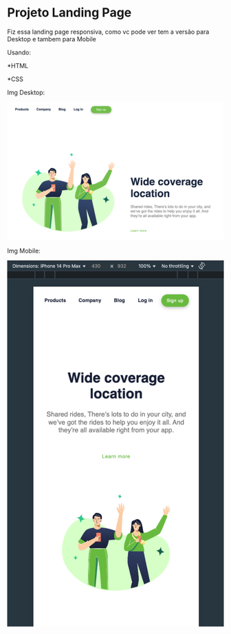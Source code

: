 <h1> Projeto Landing Page</h1>
<p>Fiz essa landing page responsiva, como vc pode ver tem a versão para Desktop e tambem para Mobile</p>
<p>Usando:</p>
<p> *HTML </p>
<p> *CSS </p>

<p>Img Desktop: </p>
<img src="https://github.com/paulo2602/Projeto-Wide-coverage-location/blob/master/img/img%20desktop%20wide%20coverage.png?raw=true">


<p> Img Mobile: </p>
<img src="https://github.com/paulo2602/Projeto-Wide-coverage-location/blob/master/img/img%20mobile%20wide%20coverage.png?raw=true">

